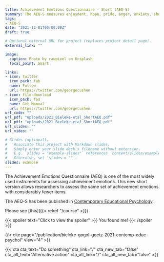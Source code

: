 ```yaml
---
title: Achievement Emotions Questionnaire - Short (AEQ-S)
summary: The AEQ-S measures enjoyment, hope, pride, anger, anxiety, shame, hoplessness, and boredom in class-, learning-, and test-related academic settings. 
tags:
- AEQ-S
date: "2021-12-01T00:00:00Z"
draft: true

# Optional external URL for project (replaces project detail page).
external_link: ""

image:
  caption: Photo by rawpixel on Unsplash
  focal_point: Smart

links:
- icon: twitter
  icon_pack: fab
  name: Follow
  url: https://twitter.com/georgecushen
- icon: file-download
  icon_pack: fas
  name: Get Manual
  url: https://twitter.com/georgecushen
url_code: ""
url_pdf: "uploads/2021_Bieleke-etal_ShortAEQ.pdf"
url_pdf: "uploads/2021_Bieleke-etal_ShortAEQ.pdf"
url_slides: ""
url_video: ""

# Slides (optional).
#   Associate this project with Markdown slides.
#   Simply enter your slide deck's filename without extension.
#   E.g. `slides = "example-slides"` references `content/slides/example-slides.md`.
#   Otherwise, set `slides = ""`.
slides: example
---
```


The Achievement Emotions Questionnaire (AEQ) is one of the most widely used instruments for assessing achievement emotions. This new short version allows researchers to assess the same set of achievement emotions with considerably fewer items.

The AEQ-S has been published in [Contemporary Educational Psychology](https://www.sciencedirect.com/science/article/abs/pii/S0361476X20301053). 

Please see [this]({{< relref "/course" >}})

{{< spoiler text="Click to view the spoiler" >}}
You found me!
{{< /spoiler >}}

{{< cite page="/publication/bieleke-gogol-goetz-2021-contemp-educ-psychol" view="4" >}}

{{< cta cta_text="Do something" cta_link="/" cta_new_tab="false" cta_alt_text="Alternative action" cta_alt_link="/" cta_alt_new_tab="false" >}}

